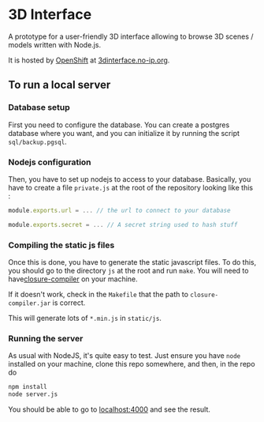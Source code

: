 # 3D Interface
A prototype for a user-friendly 3D interface allowing to browse 3D scenes /
models written with Node.js.

It is hosted by [OpenShift](https://www.openshift.com/) at
[3dinterface.no-ip.org](http://3dinterface.no-ip.org).

## To run a local server
### Database setup
First you need to configure the database. You can create a postgres database
where you want, and you can initialize it by running the script
`sql/backup.pgsql`.

### Nodejs configuration
Then, you have to set up nodejs to access to your database. Basically, you have
to create a file `private.js` at the root of the repository looking like this :

``` javascript
module.exports.url = ... // the url to connect to your database

module.exports.secret = ... // A secret string used to hash stuff
```
### Compiling the static js files
Once this is done, you have to generate the static javascript files. To do this, 
you should go to the directory `js` at the root  and run `make`. You will need to 
have[closure-compiler](https://github.com/google/closure-compiler) on your machine.

If it doesn't work, check in the `Makefile` that the path to `closure-compiler.jar` 
is correct.

This will generate lots of `*.min.js` in `static/js`.

### Running the server
As usual with NodeJS, it's quite easy to test. Just ensure you have `node`
installed on your machine, clone this repo somewhere, and then, in the repo do

``` sh
npm install
node server.js
```

You should be able to go to [localhost:4000](http://localhost:4000) and see the result.
